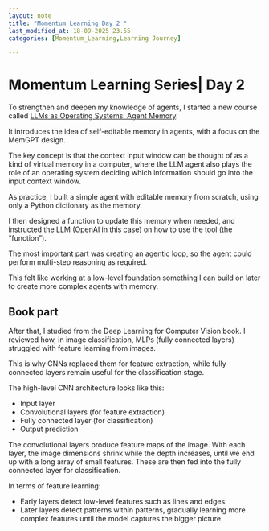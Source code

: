 ```yaml
---
layout: note
title: "Momentum Learning Day 2 "
last_modified_at: 18-09-2025 23.55
categories: [Momentum_Learning,Learning Journey]

---
```

 # Momentum Learning Series| Day 2


To strengthen and deepen my knowledge of agents, I started a new course called [LLMs as Operating Systems: Agent Memory](https://learn.deeplearning.ai/courses/llms-as-operating-systems-agent-memory).

It introduces the idea of self-editable memory in agents, with a focus on the MemGPT design.

The key concept is that the context input window can be thought of as a kind of virtual memory in a computer,
where the LLM agent also plays the role of an operating system deciding which information should go into the input context window.


As practice, I built a simple agent with editable memory from scratch, using only a Python dictionary as the memory.

I then designed a function to update this memory when needed, and instructed the LLM (OpenAI in this case) on how to use the tool (the “function”).

The most important part was creating an agentic loop, so the agent could perform multi-step reasoning as required.

This felt like working at a low-level foundation something I can build on later to create more complex agents with memory.

## Book part

After that, I studied from the Deep Learning for Computer Vision book. I reviewed how, in image classification, MLPs (fully connected layers) struggled with feature learning from images.

This is why CNNs replaced them for feature extraction, while fully connected layers remain useful for the classification stage.

The high-level CNN architecture looks like this:

* Input layer
* Convolutional layers (for feature extraction)
* Fully connected layer (for classification)
* Output prediction

The convolutional layers produce feature maps of the image. With each layer, the image dimensions shrink while the depth increases, until we end up with a long array of small features.
These are then fed into the fully connected layer for classification.

In terms of feature learning:

* Early layers detect low-level features such as lines and edges.
* Later layers detect patterns within patterns, gradually learning more complex features until the model captures the bigger picture.
